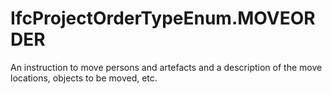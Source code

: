 IfcProjectOrderTypeEnum.MOVEORDER
=================================
An instruction to move persons and artefacts and a description of the move
locations, objects to be moved, etc.


